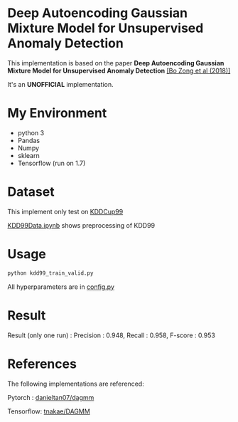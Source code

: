# Deep Autoencoding Gaussian Mixture Model for Unsupervised Anomaly Detection


This implementation is based on the paper
**Deep Autoencoding Gaussian Mixture Model for Unsupervised Anomaly Detection**
[[Bo Zong et al (2018)]](https://openreview.net/pdf?id=BJJLHbb0-)

It's an **UNOFFICIAL** implementation.

# My Environment
- python 3
- Pandas
- Numpy
- sklearn
- Tensorflow (run on 1.7)

# Dataset
This implement only test on [KDDCup99](http://kdd.ics.uci.edu/databases/kddcup99/)

[KDD99Data.ipynb](KDD99Data.ipynb) shows preprocessing of KDD99

# Usage
```python
python kdd99_train_valid.py 
```

All hyperparameters are in [config.py](model/config.py)

# Result
Result (only one run) : Precision : 0.948, Recall : 0.958, F-score : 0.953

# References
The following implementations are referenced:

Pytorch : [danieltan07/dagmm](https://github.com/danieltan07/dagmm)

Tensorflow: [tnakae/DAGMM](https://github.com/tnakae/DAGMM)